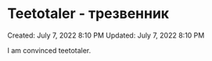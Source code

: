 # Teetotaler - трезвенник

Created: July 7, 2022 8:10 PM
Updated: July 7, 2022 8:10 PM

I am convinced teetotaler.
